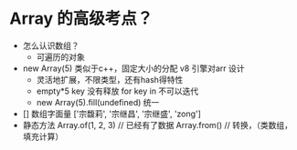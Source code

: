 # Array 的高级考点？

- 怎么认识数组？
  - 可遍历的对象
- new Array(5)
    类似于c++，固定大小的分配 v8 引擎对arr 设计
    - 灵活地扩展，不限类型，还有hash得特性
    - empty*5 key 没有释放 for key in 不可以迭代
    - new Array(5).fill(undefined) 统一
- [] 数组字面量
    ['宗馥莉', '宗继昌', '宗继盛', 'zong']
- 静态方法
    Array.of(1, 2, 3) // 已经有了数据
    Array.from() // 转换，（类数组，填充计算）